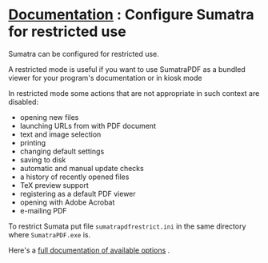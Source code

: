# [Documentation](/docs/) : Configure Sumatra for restricted use

Sumatra can be configured for restricted use. 

A restricted mode is useful if you want to use SumatraPDF as a bundled viewer for your program's documentation or in kiosk mode

In restricted mode some actions that are not appropriate in such context are disabled:

- opening new files
- launching URLs from with PDF document
- text and image selection
- printing
- changing default settings
- saving to disk
- automatic and manual update checks
- a history of recently opened files
- TeX preview support
- registering as a default PDF viewer
- opening with Adobe Acrobat
- e-mailing PDF

To restrict Sumata put file `sumatrapdfrestrict.ini` in the same directory where `SumatraPDF.exe` is.

Here's a [full documentation of available options](https://github.com/sumatrapdfreader/sumatrapdf/blob/master/docs/sumatrapdfrestrict.ini) .